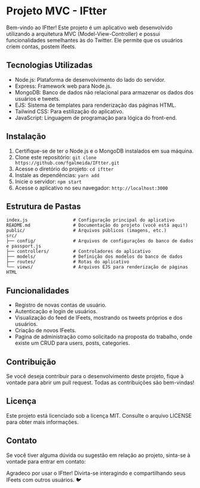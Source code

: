 # Projeto MVC - IFtter

Bem-vindo ao IFtter! Este projeto é um aplicativo web desenvolvido utilizando a arquitetura MVC (Model-View-Controller) e possui funcionalidades semelhantes às do Twitter. Ele permite que os usuários criem contas, postem ifeets.

## Tecnologias Utilizadas

- Node.js: Plataforma de desenvolvimento do lado do servidor.
- Express: Framework web para Node.js.
- MongoDB: Banco de dados não relacional para armazenar os dados dos usuários e tweets.
- EJS: Sistema de templates para renderização das páginas HTML.
- Tailwind CSS: Para estilização do aplicativo.
- JavaScript: Linguagem de programação para lógica do front-end.

## Instalação

1. Certifique-se de ter o Node.js e o MongoDB instalados em sua máquina.
2. Clone este repositório: `git clone https://github.com/fgalmeida/IFtter.git`
3. Acesse o diretório do projeto: `cd iftter`
4. Instale as dependências: `yarn add`
6. Inicie o servidor: `npm start`
7. Acesse o aplicativo no seu navegador: `http://localhost:3000`

## Estrutura de Pastas

```
index.js                 # Configuração principal do aplicativo
README.md                # Documentação do projeto (você está aqui!)
public/                  # Arquivos públicos (imagens, etc.)
src/
├── config/              # Arquivos de configurações do banco de dados e passport.js
├── controllers/         # Controladores do aplicativo
├── models/              # Definição dos modelos do banco de dados
├── routes/              # Rotas do aplicativo
└── views/               # Arquivos EJS para renderização de páginas HTML
```

## Funcionalidades

- Registro de novas contas de usuário.
- Autenticação e login de usuários.
- Visualização do feed de IFeets, mostrando os tweets próprios e dos usuários.
- Criação de novos IFeets.
- Pagina de administração como solicitado na proposta do trabalho, onde existe um CRUD para users, posts, categories.

## Contribuição

Se você deseja contribuir para o desenvolvimento deste projeto, fique à vontade para abrir um pull request. Todas as contribuições são bem-vindas!

## Licença

Este projeto está licenciado sob a licença MIT. Consulte o arquivo LICENSE para obter mais informações.

## Contato

Se você tiver alguma dúvida ou sugestão em relação ao projeto, sinta-se à vontade para entrar em contato:

Agradeco por usar o IFtter! Divirta-se interagindo e compartilhando seus IFeets com outros usuários. 🐦
